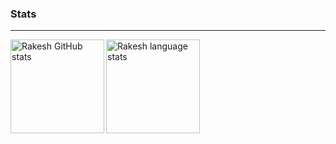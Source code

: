 
### Stats ###
----------------------------------------------------------------------------------------------------------------------------
<a href="https://profile-summary-for-github.com/user/rk9155">
  <img align="left" height="150px" src="https://github-readme-stats.vercel.app/api?theme=onedark&username=rk9155&show_icons=true&line_height=27&count_private=true&include_all_commits=true" alt="Rakesh GitHub stats"/>
  <img height="150px" src="https://github-readme-stats.vercel.app/api/top-langs/?username=rk9155&hide_langs_below=5&layout=compact&count_private=true&hide=Jupyter%20Notebook,CMake" alt="Rakesh language stats"/>
